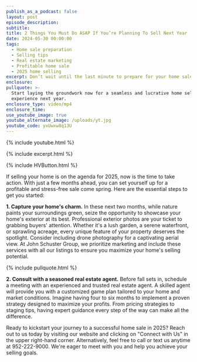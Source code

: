 ```yaml
---
publish_as_a_podcast: false
layout: post
episode_description:
subtitle:
title: 2 Things You Must Do ASAP If You’re Planning To Sell Next Year
date: 2024-05-30 00:00:00
tags:
  - Home sale preparation
  - Selling tips
  - Real estate marketing
  - Profitable home sale
  - 2025 home selling
excerpt: Don’t wait until the last minute to prepare for your home sale.
enclosure:
pullquote: >-
  Start laying the groundwork now for a seamless and lucrative home selling
  experience next year.
enclosure_type: video/mp4
enclosure_time:
use_youtube_image: true
youtube_alternate_image: /uploads/yt.jpg
youtube_code: yxUwxw8q13U
---
```

{% include youtube.html %}

{% include excerpt.html %}

{% include HVButton.html %}

If selling your home is on the agenda for 2025, now is the time to take action. With just a few months ahead, you can set yourself up for a profitable and stress-free sale come spring. Here are the essential steps to get you started:

**1\. Capture your home's charm.** In these next two months, while nature paints your surroundings green, seize the opportunity to showcase your home's exterior at its best. Professional exterior photos are your ticket to grabbing buyers' attention. Whether it's a lush garden, a serene waterfront, or sprawling acreage, every unique feature of your property deserves the spotlight. Consider including drone photography for a captivating aerial view. At John Schuster Group, we prioritize marketing and include these services with all our listings to ensure you maximize your home's selling potential.

{% include pullquote.html %}

**2\. Consult with a seasoned real estate agent.** Before fall sets in, schedule a meeting with an experienced and trusted real estate agent. A skilled agent will provide you with a customized game plan tailored to your home and market conditions. Imagine having four to six months to implement a proven strategy designed to maximize your profits. From pricing strategies to staging tips, having expert guidance every step of the way can make all the difference.

Ready to kickstart your journey to a successful home sale in 2025? Reach out to us today by visiting our website and clicking on "Connect with Us" in the upper right-hand corner. Alternatively, feel free to call or text us anytime at 952-222-9000. We're eager to meet with you and help you achieve your selling goals.